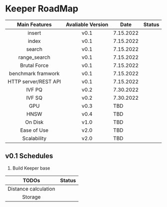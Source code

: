 # Keeper RoadMap

|Main Features|Avaliable Version|Date|Status|
|:---:|:---:|---|---|
|insert|v0.1|7.15.2022||
|index|v0.1|7.15.2022||
|search|v0.1|7.15.2022||
|range_search|v0.1|7.15.2022||
|Brutal Force|v0.1|7.15.2022||
|benchmark framwork|v0.1|7.15.2022||
|HTTP server/REST API|v0.1|7.15.2022||
|IVF PQ|v0.2|7.30.2022||
|IVF SQ|v0.2|7.30.2022||
|GPU|v0.3|TBD||
|HNSW|v0.4|TBD||
|On Disk|v1.0|TBD||
|Ease of Use|v2.0|TBD||
|Scalability|v2.0|TBD||

## v0.1 Schedules

1. Build Keeper base

|TODOs|Status|
|:---:|:---:|
|Distance calculation||
|Storage||

